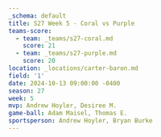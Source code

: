 ```yaml
---
_schema: default
title: S27 Week 5 - Coral vs Purple
teams-score:
  - team: _teams/s27-coral.md
    score: 21
  - team: _teams/s27-purple.md
    score: 20
location: _locations/carter-baron.md
field: '1'
date: 2024-10-13 09:00:00 -0400
season: 27
week: 5
mvp: Andrew Hoyler, Desiree M.
game-ball: Adam Maisel, Thomas E.
sportsperson: Andrew Hoyler, Bryan Burke
---
```

